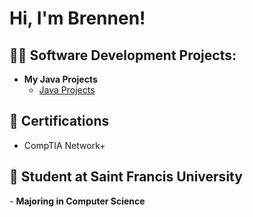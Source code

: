 <h1>Hi, I'm Brennen!</h1>

<h2>👨‍💻 Software Development Projects:</h2>

- <b>My Java Projects</b>
  - [Java Projects](https://github.com/brenying/JavaProjects/)
    
<h2>📄 Certifications</h2>

- CompTIA Network+

<h2>🏫 Student at Saint Francis University</h2>
- <b>Majoring in Computer Science</b>
